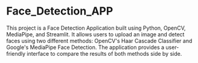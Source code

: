 # Face_Detection_APP
 This project is a Face Detection Application built using Python, OpenCV, MediaPipe, and Streamlit. It allows users to upload an image and detect faces using two different methods: OpenCV's Haar Cascade Classifier and Google's MediaPipe Face Detection. The application provides a user-friendly interface to compare the results of both methods side by side.
 